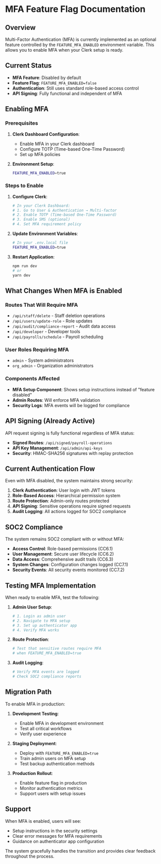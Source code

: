 # MFA Feature Flag Documentation

## Overview

Multi-Factor Authentication (MFA) is currently implemented as an optional feature controlled by the `FEATURE_MFA_ENABLED` environment variable. This allows you to enable MFA when your Clerk setup is ready.

## Current Status

- **MFA Feature**: Disabled by default
- **Feature Flag**: `FEATURE_MFA_ENABLED=false`
- **Authentication**: Still uses standard role-based access control
- **API Signing**: Fully functional and independent of MFA

## Enabling MFA

### Prerequisites

1. **Clerk Dashboard Configuration**:
   - Enable MFA in your Clerk dashboard
   - Configure TOTP (Time-based One-Time Password)
   - Set up MFA policies

2. **Environment Setup**:
   ```bash
   FEATURE_MFA_ENABLED=true
   ```

### Steps to Enable

1. **Configure Clerk**:
   ```bash
   # In your Clerk Dashboard:
   # 1. Go to User & Authentication → Multi-factor
   # 2. Enable TOTP (Time-based One-Time Password)
   # 3. Enable SMS (optional)
   # 4. Set MFA requirement policy
   ```

2. **Update Environment Variables**:
   ```bash
   # In your .env.local file
   FEATURE_MFA_ENABLED=true
   ```

3. **Restart Application**:
   ```bash
   npm run dev
   # or
   yarn dev
   ```

## What Changes When MFA is Enabled

### Routes That Will Require MFA

- `/api/staff/delete` - Staff deletion operations
- `/api/users/update-role` - Role updates  
- `/api/audit/compliance-report` - Audit data access
- `/api/developer` - Developer tools
- `/api/payrolls/schedule` - Payroll scheduling

### User Roles Requiring MFA

- `admin` - System administrators
- `org_admin` - Organization administrators

### Components Affected

- **MFA Setup Component**: Shows setup instructions instead of "feature disabled"
- **Admin Routes**: Will enforce MFA validation
- **Security Logs**: MFA events will be logged for compliance

## API Signing (Already Active)

API request signing is fully functional regardless of MFA status:

- **Signed Routes**: `/api/signed/payroll-operations`
- **API Key Management**: `/api/admin/api-keys`
- **Security**: HMAC-SHA256 signatures with replay protection

## Current Authentication Flow

Even with MFA disabled, the system maintains strong security:

1. **Clerk Authentication**: User login with JWT tokens
2. **Role-Based Access**: Hierarchical permission system
3. **Route Protection**: Admin-only routes protected
4. **API Signing**: Sensitive operations require signed requests
5. **Audit Logging**: All actions logged for SOC2 compliance

## SOC2 Compliance

The system remains SOC2 compliant with or without MFA:

- **Access Control**: Role-based permissions (CC6.1)
- **User Management**: Secure user lifecycle (CC6.2) 
- **Data Access**: Comprehensive audit trails (CC6.3)
- **System Changes**: Configuration changes logged (CC7.1)
- **Security Events**: All security events monitored (CC7.2)

## Testing MFA Implementation

When ready to enable MFA, test the following:

1. **Admin User Setup**:
   ```bash
   # 1. Login as admin user
   # 2. Navigate to MFA setup
   # 3. Set up authenticator app
   # 4. Verify MFA works
   ```

2. **Route Protection**:
   ```bash
   # Test that sensitive routes require MFA
   # when FEATURE_MFA_ENABLED=true
   ```

3. **Audit Logging**:
   ```bash
   # Verify MFA events are logged
   # Check SOC2 compliance reports
   ```

## Migration Path

To enable MFA in production:

1. **Development Testing**:
   - Enable MFA in development environment
   - Test all critical workflows
   - Verify user experience

2. **Staging Deployment**:
   - Deploy with `FEATURE_MFA_ENABLED=true`
   - Train admin users on MFA setup
   - Test backup authentication methods

3. **Production Rollout**:
   - Enable feature flag in production
   - Monitor authentication metrics
   - Support users with setup issues

## Support

When MFA is enabled, users will see:
- Setup instructions in the security settings
- Clear error messages for MFA requirements
- Guidance on authenticator app configuration

The system gracefully handles the transition and provides clear feedback throughout the process.